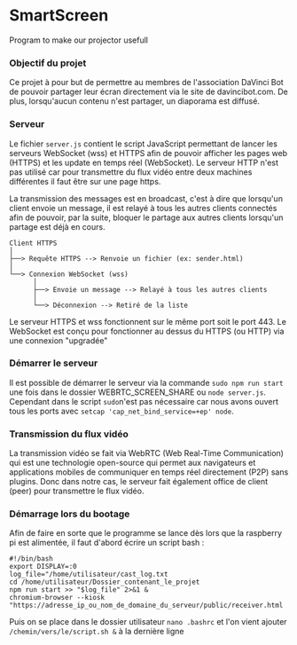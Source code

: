 # SmartScreen
Program to make our projector usefull
### Objectif du projet
Ce projet à pour but de permettre au membres de l'association DaVinci Bot de pouvoir partager leur écran directement via le site de davincibot.com. De plus, lorsqu'aucun contenu n'est partager, un diaporama est diffusé.

### Serveur

Le fichier `server.js` contient le script JavaScript permettant de lancer les serveurs WebSocket (wss) et HTTPS afin de pouvoir afficher les pages web (HTTPS) et les update en temps réel (WebSocket). Le serveur HTTP n'est pas utilisé car pour transmettre du flux vidéo entre deux machines différentes il faut être sur une page https.

La transmission des messages est en broadcast, c'est à dire que lorsqu'un client envoie un message, il est relayé à tous les autres clients connectés afin de pouvoir, par la suite, bloquer le partage aux autres clients lorsqu'un partage est déjà en cours.
```
Client HTTPS
│
├──> Requête HTTPS --> Renvoie un fichier (ex: sender.html)
│
└──> Connexion WebSocket (wss)
      │
      ├──> Envoie un message --> Relayé à tous les autres clients
      │
      └──> Déconnexion --> Retiré de la liste
```
Le serveur HTTPS et wss fonctionnent sur le même port soit le port 443. Le WebSocket est conçu pour fonctionner au dessus du HTTPS (ou HTTP) via une connexion "upgradée"

### Démarrer le serveur

Il est possible de démarrer le serveur via la commande `sudo npm run start` une fois dans le dossier WEBRTC_SCREEN_SHARE ou `node server.js`. Cependant dans le script `sudo`n'est pas nécessaire car nous avons ouvert tous les ports avec `setcap 'cap_net_bind_service=+ep' node`.

### Transmission du flux vidéo

La transmission vidéo se fait via WebRTC (Web Real-Time Communication) qui est une technologie open-source qui permet aux navigateurs et applications mobiles de communiquer en temps réel directement (P2P) sans plugins. Donc dans notre cas, le serveur fait également office de client (peer) pour transmettre le flux vidéo.

### Démarrage lors du bootage 

Afin de faire en sorte que le programme se lance dès lors que la raspberry pi est alimentée, il faut d'abord écrire un script bash :
```
#!/bin/bash
export DISPLAY=:0
log_file="/home/utilisateur/cast_log.txt
cd /home/utilisateur/Dossier_contenant_le_projet
npm run start >> "$log_file" 2>&1 &
chromium-browser --kiosk "https://adresse_ip_ou_nom_de_domaine_du_serveur/public/receiver.html
```
Puis on se place dans le dossier utilisateur `nano .bashrc` et l'on vient ajouter `/chemin/vers/le/script.sh &` à la dernière ligne
